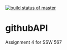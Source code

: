 [![build status of master](https://travis-ci.org/mameer1/githubAPI.svg?branch=master)](https://travis-ci.org/mameer1/githubAPI)

# githubAPI

Assignment 4 for SSW 567
